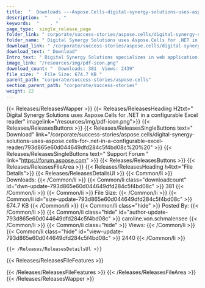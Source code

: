 ```yaml
---
title:  "  Downloads ---Aspose.Cells-digital-synergy-solutions-uses-aspose.cells-for-.net-in-a-configurable-excel-reader . " 
description:  "    . " 
keywords:  "    . " 
page_type:  single_release_page
folder_link: " corporate/success-stories/aspose.cells/digital-synergy-solutions-uses-aspose.cells-for-.net-in-a-configurable-excel-reader/"
folder_name: " Digital Synergy Solutions uses Aspose.Cells for .NET in a configurable Excel reader"
download_link: " /corporate/success-stories/aspose.cells/digital-synergy-solutions-uses-aspose.cells-for-.net-in-a-configurable-excel-reader/793d865e60d044649dfd284c5f4bd08c"
download_text: " Download"
Intro_text: " Digital Synergy Solutions specializes in web application development and vendor ..."
image_link: "/resources/img/pdf-icon.png"
download_count: "  Downloads: 381  Views: 2439"
file_size: "  File Size: 674.7 KB "
parent_path: "corporate/success-stories/aspose.cells"
section_parent_path: "corporate/success-stories"
weight: 22 
---
```


{{< Releases/ReleasesWapper >}}
  {{< Releases/ReleasesHeading H2txt=" Digital Synergy Solutions uses Aspose.Cells for .NET in a configurable Excel reader" imagelink="/resources/img/pdf-icon.png">}}
  {{< Releases/ReleasesButtons >}}
    {{< Releases/ReleasesSingleButtons text=" Download" link="/corporate/success-stories/aspose.cells/digital-synergy-solutions-uses-aspose.cells-for-.net-in-a-configurable-excel-reader/793d865e60d044649dfd284c5f4bd08c%20%20" >}}
    {{< Releases/ReleasesSingleButtons text=" Support Forum " link="https://forum.aspose.com" >}}
  {{< Releases/ReleasesButtons >}}
  {{< Releases/ReleasesFileArea >}}
    {{< Releases/ReleasesHeading h4txt="File Details">}}
    {{< Releases/ReleasesDetailsUl >}}
            {{< Common/li  >}} Downloads: {{< /Common/li >}} 
      {{< Common/li class="downloadcount" id="dwn-update-793d865e60d044649dfd284c5f4bd08c" >}} 381 {{< /Common/li >}} 
      {{< Common/li  >}} File Size: {{< /Common/li >}} 
      {{< Common/li id="size-update-793d865e60d044649dfd284c5f4bd08c" >}} 674.7 KB {{< /Common/li >}} 
      {{< Common/li  class="hide" >}} Posted By: {{< /Common/li >}} 
      {{< Common/li class="hide" id="author-update-793d865e60d044649dfd284c5f4bd08c" >}} caroline.von.schmalensee {{< /Common/li >}} 
      {{< Common/li class="hide"  >}} Views: {{< /Common/li >}} 
      {{< Common/li class="hide" id="view-update-793d865e60d044649dfd284c5f4bd08c" >}} 2440 {{< /Common/li >}} 

    {{< /Releases/ReleasesDetailsUl >}}

  {{< Releases/ReleasesFileFeatures >}}
      
  {{< /Releases/ReleasesFileFeatures >}}
 {{< /Releases/ReleasesFileArea >}}
{{< /Releases/ReleasesWapper >}}


